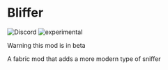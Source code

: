# Bliffer

![Discord](https://img.shields.io/badge/Support_%26_Updates-How_you_see_dis?logo=discord&logoColor=%23ffffff&label=Discord&link=https%3A%2F%2Fdiscord.gg%2FzRCt3m7waU) ![experimental](http://badges.github.io/stability-badges/dist/experimental.svg) 

 Warning this mod is in beta

A fabric mod that adds a more modern type of sniffer
